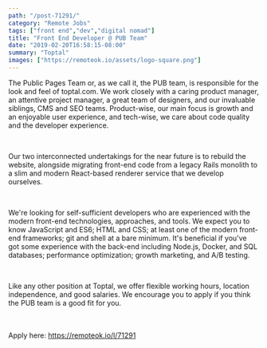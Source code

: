 ```yaml
---
path: "/post-71291/"
category: "Remote Jobs"
tags: ["front end","dev","digital nomad"]
title: "Front End Developer @ PUB Team"
date: "2019-02-20T16:58:15-08:00"
summary: "Toptal"
images: ["https://remoteok.io/assets/logo-square.png"]
---
```


<p>The Public Pages Team or, as we call it, the PUB team, is responsible for the look and feel of toptal.com. We work closely with a caring product manager, an attentive project manager, a great team of designers, and our invaluable siblings, CMS and SEO teams. Product-wise, our main focus is growth and an enjoyable user experience, and tech-wise, we care about code quality and the developer experience.</p><br /><p>Our two interconnected undertakings for the near future is to rebuild the website, alongside migrating front-end code from a legacy Rails monolith to a slim and modern React-based renderer service that we develop ourselves.</p><br /><p>We're looking for self-sufficient developers who are experienced with the modern front-end technologies, approaches, and tools. We expect you to know JavaScript and ES6; HTML and CSS; at least one of the modern front-end frameworks; git and shell at a bare minimum. It's beneficial if you've got some experience with the back-end including Node.js, Docker, and SQL databases; performance optimization; growth marketing, and A/B testing.</p><br /><p>Like any other position at Toptal, we offer flexible working hours, location independence, and good salaries. We encourage you to apply if you think the PUB team is a good fit for you.</p>

<br/>
<br/>
Apply here: <A HREF="https://remoteok.io/l/71291">https://remoteok.io/l/71291</A>
